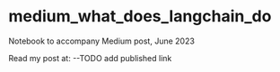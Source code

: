 # medium_what_does_langchain_do
Notebook to accompany Medium post, June 2023

Read my post at: --TODO add published link
